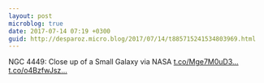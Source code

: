 ```yaml
---
layout: post
microblog: true
date: 2017-07-14 07:19 +0300
guid: http://desparoz.micro.blog/2017/07/14/t885715241534803969.html
---
```

NGC 4449: Close up of a Small Galaxy via NASA [t.co/Mge7M0uD3...](https://t.co/Mge7M0uD3O) [t.co/o4BzfwJsz...](https://t.co/o4BzfwJszi)
